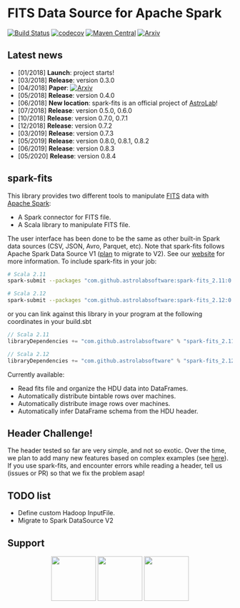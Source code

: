# FITS Data Source for Apache Spark

[![Build Status](https://travis-ci.org/astrolabsoftware/spark-fits.svg?branch=master)](https://travis-ci.org/astrolabsoftware/spark-fits)
[![codecov](https://codecov.io/gh/astrolabsoftware/spark-fits/branch/master/graph/badge.svg?style=platic)](https://codecov.io/gh/astrolabsoftware/spark-fits)
[![Maven Central](https://maven-badges.herokuapp.com/maven-central/com.github.astrolabsoftware/spark-fits_2.11/badge.svg?style=flat)](https://maven-badges.herokuapp.com/maven-central/com.github.astrolabsoftware/spark-fits_2.11)
[![Arxiv](http://img.shields.io/badge/arXiv-1804.07501-yellow.svg?style=platic)](https://arxiv.org/abs/1804.07501)

## Latest news

- [01/2018] **Launch**: project starts!
- [03/2018] **Release**: version 0.3.0
- [04/2018] **Paper**: [![Arxiv](http://img.shields.io/badge/arXiv-1804.07501-yellow.svg?style=platic)](https://arxiv.org/abs/1804.07501)
- [05/2018] **Release**: version 0.4.0
- [06/2018] **New location**: spark-fits is an official project of [AstroLab](https://astrolabsoftware.github.io/)!
- [07/2018] **Release**: version 0.5.0, 0.6.0
- [10/2018] **Release**: version 0.7.0, 0.7.1
- [12/2018] **Release**: version 0.7.2
- [03/2019] **Release**: version 0.7.3
- [05/2019] **Release**: version 0.8.0, 0.8.1, 0.8.2
- [06/2019] **Release**: version 0.8.3
- [05/2020] **Release**: version 0.8.4

## spark-fits

This library provides two different tools to manipulate
[FITS](https://fits.gsfc.nasa.gov/fits_home.html) data with [Apache
Spark](http://spark.apache.org/):

-   A Spark connector for FITS file.
-   A Scala library to manipulate FITS file.

The user interface has been done to be the same as other built-in Spark
data sources (CSV, JSON, Avro, Parquet, etc). Note that spark-fits follows Apache Spark Data Source V1 ([plan](https://github.com/astrolabsoftware/spark-fits/issues/50) to migrate to V2). See our [website](https://astrolabsoftware.github.io/spark-fits/) for more information. To include spark-fits in your job:

```bash
# Scala 2.11
spark-submit --packages "com.github.astrolabsoftware:spark-fits_2.11:0.8.4" <...>

# Scala 2.12
spark-submit --packages "com.github.astrolabsoftware:spark-fits_2.12:0.8.4" <...>
```

or you can link against this library in your program at the following coordinates in your build.sbt

```scala
// Scala 2.11
libraryDependencies += "com.github.astrolabsoftware" % "spark-fits_2.11" % "0.8.4"

// Scala 2.12
libraryDependencies += "com.github.astrolabsoftware" % "spark-fits_2.12" % "0.8.4"
```

Currently available:

-   Read fits file and organize the HDU data into DataFrames.
-   Automatically distribute bintable rows over machines.
-   Automatically distribute image rows over machines.
-   Automatically infer DataFrame schema from the HDU header.

## Header Challenge!

The header tested so far are very simple, and not so exotic. Over the
time, we plan to add many new features based on complex examples (see
[here](https://github.com/astrolabsoftware/spark-fits/tree/master/src/test/resources/toTest)).
If you use spark-fits, and encounter errors while reading a header, tell
us (issues or PR) so that we fix the problem asap!

## TODO list

- Define custom Hadoop InputFile.
- Migrate to Spark DataSource V2

## Support

<p align="center"><img width="100" src="https://github.com/astrolabsoftware/spark-fits/raw/master/pic/lal_logo.jpg"/> <img width="100" src="https://github.com/astrolabsoftware/spark-fits/raw/master/pic/psud.png"/> <img width="100" src="https://github.com/astrolabsoftware/spark-fits/raw/master/pic/1012px-Centre_national_de_la_recherche_scientifique.svg.png"/></p>
